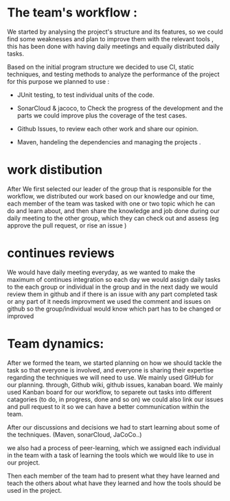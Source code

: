 # The team's workflow :

We started by analysing the project's structure and its features, so we could find some weaknesses and plan to improve them with the relevant tools , this has been done with having daily meetings and equaily distributed daily tasks. 

Based on the initial program structure we decided to use CI, static techniques, and testing methods to  analyze the performance of the project for this purpose we planned  to use : 
- JUnit testing, to test individual units of the code.
- SonarCloud  & jacoco, to Check the progress of the development and the parts we could improve plus the coverage of the test cases.
- Github Issues, to review each other work and share our opinion.

- Maven, handeling the dependencies and managing the projects . 
# work distibution
After We first selected our leader of the group that is responsible for the workflow, we distributed our work based on our knowledge and our time, each member of the team was tasked with one or two topic which he can do and learn about, and then share the knowledge and job done during our daily meeting to the other group, which they can check out and assess (eg approve the pull request, or rise an issue )

# continues reviews
We would have daily meeting everyday, as we wanted to make the maximum of continues integration so each day we would assign daily tasks to the each group or individual in the group and in the next dady we would review them in github and
if there is an issue with any part completed task or any part of it needs improvment we used the comment and issues on github so the group/individual would know which part has to be changed or improved

 # Team dynamics:

After we formed the team, we started planning on how we should tackle the task so that everyone is involved, and everyone is sharing their expertise regarding the techniques we will need to use. We mainly used GitHub for our planning. through, Github wiki, github issues, kanaban board. We mainly used Kanban board for our workflow, to separete out tasks into different catagories (to do, in progress, done and so on) we could also link our issues and pull request to it so we can have a better communication within the team. 



After our discussions and decisions we had to start learning about some of the techniques. (Maven, sonarCloud, JaCoCo..)



we also had a process of peer-learning, which we assigned each individual in the team with a task of learning the tools which we would like to use in our project.

Then each member of the team had to present what they have learned and teach the others about what have they learned and how the tools should be used in the project.


